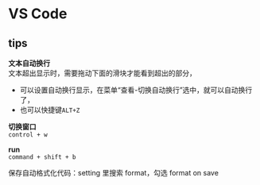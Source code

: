 # VS Code

## tips

**文本自动换行**  
文本超出显示时，需要拖动下面的滑块才能看到超出的部分，

- 可以设置自动换行显示，在菜单“查看-切换自动换行”选中，就可以自动换行了，
- 也可以快捷键`ALT+Z`

**切换窗口**  
`control + w`

**run**  
`command + shift + b`

保存自动格式化代码：setting 里搜索 format，勾选 format on save
